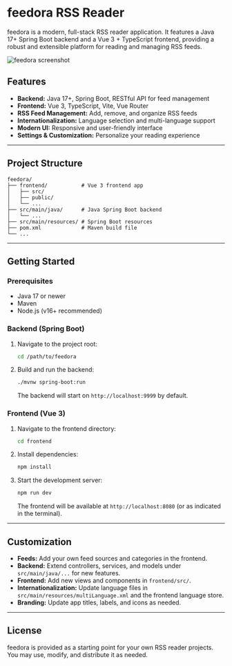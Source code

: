 # feedora RSS Reader

feedora is a modern, full-stack RSS reader application. It features a Java 17+ Spring Boot backend and a Vue 3 + TypeScript frontend, providing a robust and extensible platform for reading and managing RSS feeds.

![feedora screenshot](https://github.com/user-attachments/assets/3ae2cbbb-2817-47fe-b62f-955138fbfd22)

## Features

- **Backend:** Java 17+, Spring Boot, RESTful API for feed management
- **Frontend:** Vue 3, TypeScript, Vite, Vue Router
- **RSS Feed Management:** Add, remove, and organize RSS feeds
- **Internationalization:** Language selection and multi-language support
- **Modern UI:** Responsive and user-friendly interface
- **Settings & Customization:** Personalize your reading experience

---

## Project Structure

```
feedora/
├── frontend/           # Vue 3 frontend app
│   ├── src/
│   ├── public/
│   └── ...
├── src/main/java/      # Java Spring Boot backend
│   └── ...
├── src/main/resources/ # Spring Boot resources
├── pom.xml             # Maven build file
└── ...
```

---

## Getting Started

### Prerequisites
- Java 17 or newer
- Maven
- Node.js (v16+ recommended)

### Backend (Spring Boot)

1. Navigate to the project root:
   ```sh
   cd /path/to/feedora
   ```
2. Build and run the backend:
   ```sh
   ./mvnw spring-boot:run
   ```
   The backend will start on `http://localhost:9999` by default.

### Frontend (Vue 3)

1. Navigate to the frontend directory:
   ```sh
   cd frontend
   ```
2. Install dependencies:
   ```sh
   npm install
   ```
3. Start the development server:
   ```sh
   npm run dev
   ```
   The frontend will be available at `http://localhost:8080` (or as indicated in the terminal).

---

## Customization
- **Feeds:** Add your own feed sources and categories in the frontend.
- **Backend:** Extend controllers, services, and models under `src/main/java/...` for new features.
- **Frontend:** Add new views and components in `frontend/src/`.
- **Internationalization:** Update language files in `src/main/resources/multiLanguage.xml` and the frontend language store.
- **Branding:** Update app titles, labels, and icons as needed.

---

## License
feedora is provided as a starting point for your own RSS reader projects. You may use, modify, and distribute it as needed.
